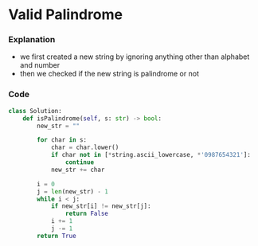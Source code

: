 # Valid Palindrome

### Explanation

- we first created a new string by ignoring anything other than alphabet and number
- then we checked if the new string is palindrome or not


### Code
```python
class Solution:
    def isPalindrome(self, s: str) -> bool:
        new_str = ""

        for char in s:
            char = char.lower()
            if char not in [*string.ascii_lowercase, *'0987654321']:
                continue
            new_str += char

        i = 0
        j = len(new_str) - 1
        while i < j:
            if new_str[i] != new_str[j]:
                return False
            i += 1
            j -= 1
        return True
```